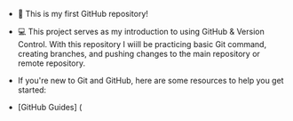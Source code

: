 - 🌱 This is my first GitHub repository!
- 💻 This project serves as my introduction to using GitHub & Version Control. With this repository I wiill be practicing basic Git command, creating branches, and pushing changes to the main repository or remote repository.

- If you're new to Git and GitHub, here are some resources to help you get started:
- [GitHub Guides] (
